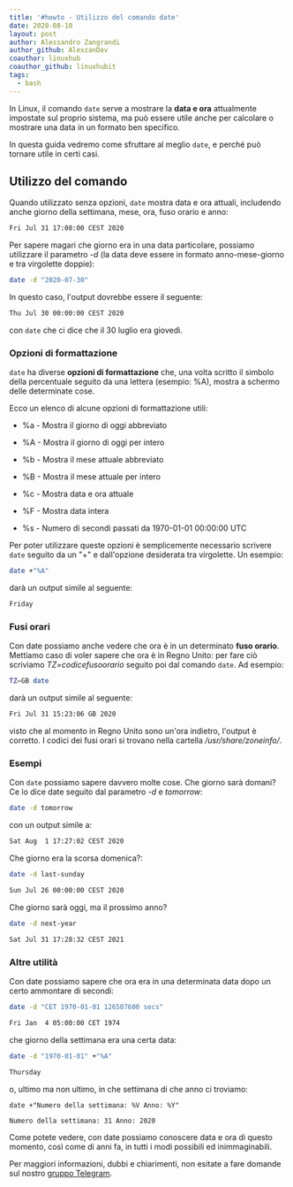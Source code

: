 ```yaml
---
title: '#howto - Utilizzo del comando date'
date: 2020-08-10
layout: post
author: Alessandro Zangrandi
author_github: AlexzanDev
coauthor: linuxhub
coauthor_github: linuxhubit
tags:
  - bash
---
```

In Linux, il comando `date` serve a mostrare la **data e ora** attualmente impostate sul proprio sistema, ma può essere utile anche per calcolare o mostrare una data in un formato ben specifico.

In questa guida vedremo come sfruttare al meglio `date`, e perché può tornare utile in certi casi.

## Utilizzo del comando

Quando utilizzato senza opzioni, `date` mostra data e ora attuali, includendo anche giorno della settimana, mese, ora, fuso orario e anno:

```bash
Fri Jul 31 17:08:00 CEST 2020
```

Per sapere magari che giorno era in una data particolare, possiamo utilizzare il parametro *-d* (la data deve essere in formato anno-mese-giorno e tra virgolette doppie):

```bash
date -d "2020-07-30"
```

In questo caso, l'output dovrebbe essere il seguente:

```bash
Thu Jul 30 00:00:00 CEST 2020
```

con `date` che ci dice che il 30 luglio era giovedì.

### Opzioni di formattazione

`date` ha diverse **opzioni di formattazione** che, una volta scritto il simbolo della percentuale seguito da una lettera (esempio: %A), mostra a schermo delle determinate cose.

Ecco un elenco di alcune opzioni di formattazione utili:

- %a - Mostra il giorno di oggi abbreviato

- %A - Mostra il giorno di oggi per intero

- %b - Mostra il mese attuale abbreviato

- %B - Mostra il mese attuale per intero

- %c - Mostra data e ora attuale

- %F - Mostra data intera

- %s - Numero di secondi passati da 1970-01-01 00:00:00 UTC

Per poter utilizzare queste opzioni è semplicemente necessario scrivere `date` seguito da un "+" e dall'opzione desiderata tra virgolette. Un esempio:

```bash
date +"%A"
```

darà un output simile al seguente:

```bash
Friday
```

### Fusi orari

Con date possiamo anche vedere che ora è in un determinato **fuso orario**. Mettiamo caso di voler sapere che ora è in Regno Unito: per fare ciò scriviamo *TZ=codicefusoorario* seguito poi dal comando `date`. Ad esempio:

```bash
TZ=GB date
```

darà un output simile al seguente:

```bash
Fri Jul 31 15:23:06 GB 2020
```

visto che al momento in Regno Unito sono un'ora indietro, l'output è corretto. I codici dei fusi orari si trovano nella cartella */usr/share/zoneinfo/*.

### Esempi

Con `date` possiamo sapere davvero molte cose. Che giorno sarà domani? Ce lo dice date seguito dal parametro *-d* e *tomorrow*:

```bash
date -d tomorrow
```

con un output simile a:

```bash
Sat Aug  1 17:27:02 CEST 2020
```

Che giorno era la scorsa domenica?:

```bash
date -d last-sunday

Sun Jul 26 00:00:00 CEST 2020
```

Che giorno sarà oggi, ma il prossimo anno?

```bash
date -d next-year

Sat Jul 31 17:28:32 CEST 2021
```

### Altre utilità

Con date possiamo sapere che ora era in una determinata data dopo un certo ammontare di secondi:

```bash
date -d "CET 1970-01-01 126507600 secs"

Fri Jan  4 05:00:00 CET 1974
```

che giorno della settimana era una certa data:

```bash
date -d "1970-01-01" +"%A"

Thursday
```

o, ultimo ma non ultimo, in che settimana di che anno ci troviamo:

```
date +"Numero della settimana: %V Anno: %Y"

Numero della settimana: 31 Anno: 2020
```

Come potete vedere, con date possiamo conoscere data e ora di questo momento, così come di anni fa, in tutti i modi possibili ed inimmaginabili.

Per maggiori informazioni, dubbi e chiarimenti, non esitate a fare domande sul nostro [gruppo Telegram](https://t.me/linuxpeople).